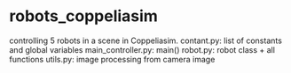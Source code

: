 # robots_coppeliasim
controlling 5 robots in a scene in Coppeliasim.
contant.py: list of constants and global variables
main_controller.py: main()
robot.py: robot class + all functions
utils.py: image processing from camera image
